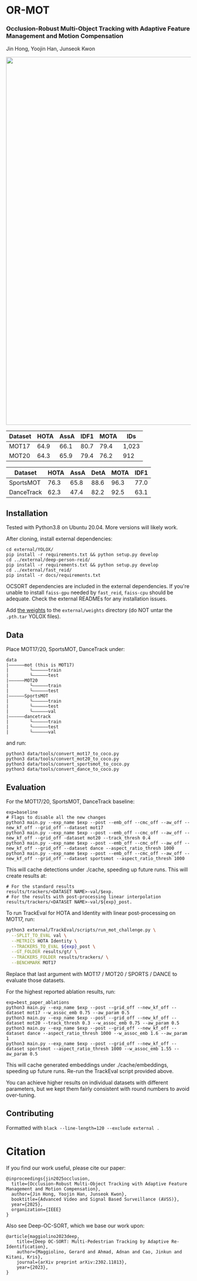 # OR-MOT

### Occlusion-Robust Multi-Object Tracking with Adaptive Feature Management and Motion Compensation
Jin Hong, Yoojin Han, Junseok Kwon

<center>
<img src="framework.png" width="1000"/>
</center>


| Dataset          | HOTA | AssA | IDF1 | MOTA  | IDs   |
| ---------------- | ---- | ---- | ---- | ---- | ----- |
| MOT17 | 64.9 | 66.1 | 80.7 | 79.4 | 1,023 |
| MOT20 | 64.3 | 65.9 | 79.4 | 76.2 | 912  |

| Dataset          | HOTA | AssA | DetA | MOTA  | IDF1   |
| ---------------- | ---- | ---- | ---- | ---- | ----- | 
| SportsMOT | 76.3 | 65.8 | 88.6 | 96.3| 77.0 | 
| DanceTrack | 62.3 | 47.4 | 82.2 | 92.5| 63.1 | 


## Installation

Tested with Python3.8 on Ubuntu 20.04. More versions will likely work.

After cloning, install external dependencies: 
```
cd external/YOLOX/
pip install -r requirements.txt && python setup.py develop
cd ../external/deep-person-reid/
pip install -r requirements.txt && python setup.py develop
cd ../external/fast_reid/
pip install -r docs/requirements.txt
```

OCSORT dependencies are included in the external dependencies. If you're unable to install `faiss-gpu` needed by `fast_reid`, 
`faiss-cpu` should be adequate. Check the external READMEs for any installation issues.

Add [the weights](https://drive.google.com/drive/folders/1cCOx_fadIOmeU4XRrHgQ_B5D7tEwJOPx?usp=sharing) to the 
`external/weights` directory (do NOT untar the `.pth.tar` YOLOX files).

## Data

Place MOT17/20, SportsMOT, DanceTrack under:

```
data
|——————mot (this is MOT17)
|        └——————train
|        └——————test
|——————MOT20
|        └——————train
|        └——————test
|——————SportsMOT
|        └——————train
|        └——————test
|        └——————val
|——————dancetrack
|        └——————train
|        └——————test
|        └——————val
```

and run:

```
python3 data/tools/convert_mot17_to_coco.py
python3 data/tools/convert_mot20_to_coco.py
python3 data/tools/convert_sportsmot_to_coco.py
python3 data/tools/convert_dance_to_coco.py
```

## Evaluation


For the MOT17/20, SportsMOT, DanceTrack baseline:

```
exp=baseline
# Flags to disable all the new changes
python3 main.py --exp_name $exp --post --emb_off --cmc_off --aw_off --new_kf_off --grid_off --dataset mot17
python3 main.py --exp_name $exp --post --emb_off --cmc_off --aw_off --new_kf_off --grid_off -dataset mot20 --track_thresh 0.4
python3 main.py --exp_name $exp --post --emb_off --cmc_off --aw_off --new_kf_off --grid_off --dataset dance --aspect_ratio_thresh 1000
python3 main.py --exp_name $exp --post --emb_off --cmc_off --aw_off --new_kf_off --grid_off --dataset sportsmot --aspect_ratio_thresh 1000
```

This will cache detections under ./cache, speeding up future runs. This will create results at:

```
# For the standard results
results/trackers/<DATASET NAME>-val/$exp.
# For the results with post-processing linear interpolation
results/trackers/<DATASET NAME>-val/${exp}_post.
```

To run TrackEval for HOTA and Identity with linear post-processing on MOT17, run:

```bash
python3 external/TrackEval/scripts/run_mot_challenge.py \
  --SPLIT_TO_EVAL val \
  --METRICS HOTA Identity \
  --TRACKERS_TO_EVAL ${exp}_post \
  --GT_FOLDER results/gt/ \
  --TRACKERS_FOLDER results/trackers/ \
  --BENCHMARK MOT17
```

Replace that last argument with MOT17 / MOT20 / SPORTS / DANCE to evaluate those datasets.  

For the highest reported ablation results, run: 
```
exp=best_paper_ablations
python3 main.py --exp_name $exp --post --grid_off --new_kf_off --dataset mot17 --w_assoc_emb 0.75 --aw_param 0.5
python3 main.py --exp_name $exp --post --grid_off --new_kf_off --dataset mot20 --track_thresh 0.3 --w_assoc_emb 0.75 --aw_param 0.5
python3 main.py --exp_name $exp --post --grid_off --new_kf_off --dataset dance --aspect_ratio_thresh 1000 --w_assoc_emb 1.6 --aw_param 1
python3 main.py --exp_name $exp --post --grid_off --new_kf_off --dataset sportsmot --aspect_ratio_thresh 1000 --w_assoc_emb 1.55 --aw_param 0.5
```

This will cache generated embeddings under ./cache/embeddings, speeding up future runs. Re-run the TrackEval script provided 
above.

You can achieve higher results on individual datasets with different parameters, but we kept them fairly consistent with round 
numbers to avoid over-tuning.

## Contributing

Formatted with `black --line-length=120 --exclude external .`

# Citation
If you find our work useful, please cite our paper:
```
@inproceedings{jin2025occlusion,
  title={Occlusion-Robust Multi-Object Tracking with Adaptive Feature Management and Motion Compensation},
  author={Jin Hong, Yoojin Han, Junseok Kwon},
  booktitle={Advanced Video and Signal Based Surveillance (AVSS)},
  year={2025},
  organization={IEEE}
}
```

Also see Deep-OC-SORT, which we base our work upon: 
```
@article{maggiolino2023deep,
    title={Deep OC-SORT: Multi-Pedestrian Tracking by Adaptive Re-Identification}, 
    author={Maggiolino, Gerard and Ahmad, Adnan and Cao, Jinkun and Kitani, Kris},
    journal={arXiv preprint arXiv:2302.11813},
    year={2023},
}
```
